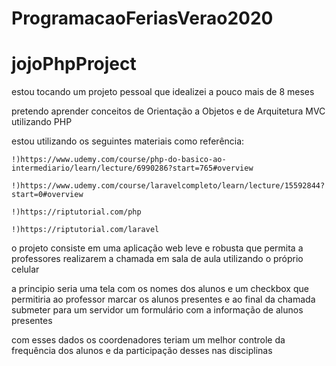 # ProgramacaoFeriasVerao2020

#   jojoPhpProject

estou tocando um projeto pessoal que idealizei a pouco mais de 8 meses

pretendo aprender conceitos de Orientação a Objetos e de Arquitetura MVC utilizando PHP

estou utilizando os seguintes materiais como referência:

    !)https://www.udemy.com/course/php-do-basico-ao-intermediario/learn/lecture/6990286?start=765#overview

    !)https://www.udemy.com/course/laravelcompleto/learn/lecture/15592844?start=0#overview

    !)https://riptutorial.com/php

    !)https://riptutorial.com/laravel

o projeto consiste em uma aplicação web leve e robusta que permita a professores realizarem a chamada em sala de aula utilizando o próprio celular

a principio seria uma tela com os nomes dos alunos e um checkbox que permitiria ao professor marcar os alunos presentes e ao final da chamada submeter para um servidor um formulário com a informação de alunos presentes

com esses dados os coordenadores teriam um melhor controle da frequência dos alunos e da participação desses nas disciplinas